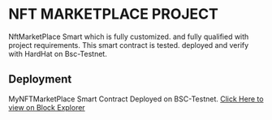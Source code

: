 # NFT MARKETPLACE PROJECT

NftMarketPlace Smart which is fully customized. and fully qualified with project requirements. This smart contract is tested. deployed and verify with HardHat on Bsc-Testnet.

## Deployment

MyNFTMarketPlace Smart Contract Deployed on BSC-Testnet. [Click Here to view on Block Explorer](https://testnet.bscscan.com/address/0x59f16111baf85aae2774b97f6e38fa296e1ef175)
